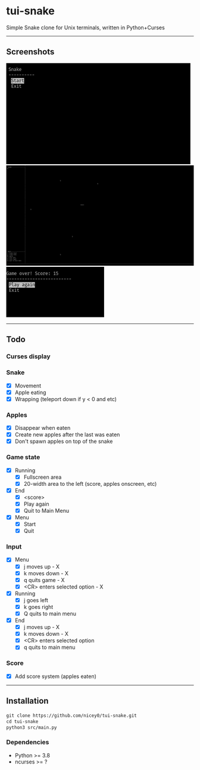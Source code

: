 # tui-snake
Simple Snake clone for Unix terminals, written in Python+Curses

---

## Screenshots
![menu](https://github.com/nicey0/tui-snake/blob/master/screenshots/menu.png)
![game](https://github.com/nicey0/tui-snake/blob/master/screenshots/game.png)
![end](https://github.com/nicey0/tui-snake/blob/master/screenshots/gameover.png)

---

## Todo
### Curses display
### Snake
- [X] Movement
- [X] Apple eating
- [X] Wrapping (teleport down if y < 0 and etc)
### Apples
- [X] Disappear when eaten
- [X] Create new apples after the last was eaten
- [X] Don't spawn apples on top of the snake
### Game state
- [X] Running
    - [X] Fullscreen area
    - [X] 20-width area to the left (score, apples onscreen, etc)
- [X] End
    - [X] \<score\>
    - [X] Play again
    - [X] Quit to Main Menu
- [X] Menu
    - [X] Start
    - [X] Quit
### Input
- [X] Menu
    - [X] j moves up - X
    - [X] k moves down - X
    - [X] q quits game - X
    - [X] \<CR\> enters selected option - X
- [X] Running
    - [X] j goes left
    - [X] k goes right
    - [X] Q quits to main menu
- [X] End
    - [X] j moves up - X
    - [X] k moves down - X
    - [X] \<CR\> enters selected option
    - [X] q quits to main menu
### Score
- [X] Add score system (apples eaten)

---

## Installation
```
git clone https://github.com/nicey0/tui-snake.git
cd tui-snake
python3 src/main.py
```

### Dependencies
- Python >= 3.8
- ncurses >= ?
